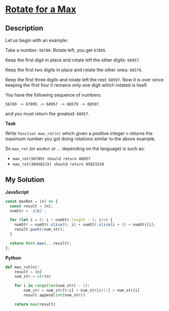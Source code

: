 # [Rotate for a Max](https://www.codewars.com/kata/56a4872cbb65f3a610000026)

## Description

Let us begin with an example:

Take a number: `56789`. Rotate left, you get `67895`.

Keep the first digit in place and rotate left the other digits: `68957`.

Keep the first two digits in place and rotate the other ones: `68579`.

Keep the first three digits and rotate left the rest: `68597`. Now it is over since keeping the first four it remains only one digit which rotated is itself.

You have the following sequence of numbers:

`56789 -> 67895 -> 68957 -> 68579 -> 68597`

and you must return the greatest: `68957`.

**Task**

Write `function max_rot(n)` which given a positive integer `n` returns the maximum number you got doing rotations similar to the above example.

So `max_rot` (or `maxRot` or ... depending on the language) is such as:

- `max_rot(56789) should return 68957`
- `max_rot(38458215) should return 85821534`

## My Solution

**JavaScript**

```js
const maxRot = (n) => {
  const result = [n];
  numStr = `${n}`;

  for (let i = 0; i < numStr.length - 1; i++) {
    numStr = numStr.slice(0, i) + numStr.slice(i + 1) + numStr[i];
    result.push(+num_str);
  }

  return Math.max(...result);
};
```

**Python**

```py
def max_rot(n):
    result = [n]
    num_str = str(n)

    for i in range(len(num_str) - 1):
        num_str = num_str[0:i] + num_str[i+1:] + num_str[i]
        result.append(int(num_str))

    return max(result)
```
